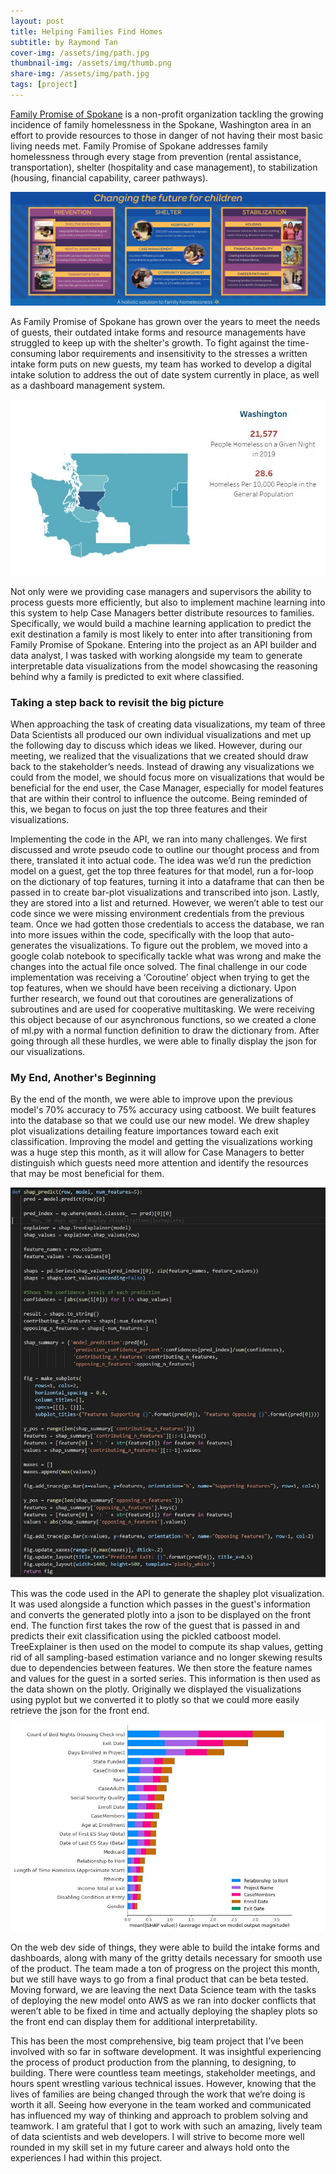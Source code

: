 ```yaml
---
layout: post
title: Helping Families Find Homes
subtitle: by Raymond Tan
cover-img: /assets/img/path.jpg
thumbnail-img: /assets/img/thumb.png
share-img: /assets/img/path.jpg
tags: [project]
---
```


[Family Promise of Spokane](https://www.familypromiseofspokane.org/) is a non-profit organization tackling the growing incidence of family homelessness in the Spokane, Washington area in an effort to provide resources to those in danger of not having their most basic living needs met. Family Promise of Spokane addresses family homelessness through every stage from prevention (rental assistance, transportation), shelter (hospitality and case management), to stabilization (housing, financial capability, career pathways).

![Resources](/assets/img/Prevention_shelter_stabilization-1.jpg)

As Family Promise of Spokane has grown over the years to meet the needs of guests, their outdated intake forms and resource managements have struggled to keep up with the shelter's growth. To fight against the time-consuming labor requirements and insensitivity to the stresses a written intake form puts on new guests, my team has worked to develop a digital intake solution to address the out of date system currently in place, as well as a dashboard management system. 

![Washington Homelessness](/assets/img/Washington_Homelessness_Stat.JPG)

Not only were we providing case managers and supervisors the ability to process guests more efficiently, but also to implement machine learning into this system to help Case Managers better distribute resources to families. Specifically, we would build a machine learning application to predict the exit destination a family is most likely to enter into after transitioning from Family Promise of Spokane. Entering into the project as an API builder and data analyst, I was tasked with working alongside my team to generate interpretable data visualizations from the model showcasing the reasoning behind why a family is predicted to exit where classified.


### Taking a step back to revisit the big picture

When approaching the task of creating data visualizations, my team of three Data Scientists all produced our own individual visualizations and met up the following day to discuss which ideas we liked. However, during our meeting, we realized that the visualizations that we created should draw back to the stakeholder’s needs. Instead of drawing any visualizations we could from the model, we should focus more on visualizations that would be beneficial for the end user, the Case Manager, especially for model features that are within their control to influence the outcome. Being reminded of this, we began to focus on just the top three features and their visualizations.

Implementing the code in the API, we ran into many challenges. We first discussed and wrote pseudo code to outline our thought process and from there, translated it into actual code. The idea was we’d run the prediction model on a guest, get the top three features for that model, run a for-loop on the dictionary of top features, turning it into a dataframe that can then be passed in to create bar-plot visualizations and transcribed into json. Lastly, they are stored into a list and returned. However, we weren’t able to test our code since we were missing environment credentials from the previous team. Once we had gotten those credentials to access the database, we ran into more issues within the code, specifically with the loop that auto-generates the visualizations. To figure out the problem, we moved into a google colab notebook to specifically tackle what was wrong and make the changes into the actual file once solved. The final challenge in our code implementation was receiving a ‘Coroutine’ object when trying to get the top features, when we should have been receiving a dictionary. Upon further research, we found out that coroutines are generalizations of subroutines and are used for cooperative multitasking. We were receiving this object because of our asynchronous functions, so we created a clone of ml.py with a normal function definition to draw the dictionary from. After going through all these hurdles, we were able to finally display the json for our visualizations.


### My End, Another's Beginning
By the end of the month, we were able to improve upon the previous model's 70% accuracy to 75% accuracy using catboost. We built features into the database so that we could use our new model. We drew shapley plot visualizations detailing feature importances toward each exit classification. Improving the model and getting the visualizations working was a huge step this month, as it will allow for Case Managers to better distinguish which guests need more attention and identify the resources that may be most beneficial for them. 

![Shapley API Code](/assets/img/shapcode1.jpg)

This was the code used in the API to generate the shapley plot visualization. It was used alongside a function which passes in the guest's information and converts the generated plotly into a json to be displayed on the front end. The function first takes the row of the guest that is passed in and predicts their exit classification using the pickled catboost model. TreeExplainer is then used on the model to compute its shap values, getting rid of all sampling-based estimation variance and no longer skewing results due to dependencies between features. We then store the feature names and values for the guest in a sorted series. This information is then used as the data shown on the plotly. Originally we displayed the visualizations using pyplot but we converted it to plotly so that we could more easily retrieve the json for the front end.

![Shapley Visualization](/assets/img/Shap.jpg)

On the web dev side of things, they were able to build the intake forms and dashboards, along with many of the gritty details necessary for smooth use of the product. The team made a ton of progress on the project this month, but we still have ways to go from a final product that can be beta tested. Moving forward, we are leaving the next Data Science team with the tasks of deploying the new model onto AWS as we ran into docker conflicts that weren’t able to be fixed in time and actually deploying the shapley plots so the front end can display them for additional interpretability.

This has been the most comprehensive, big team project that I’ve been involved with so far in software development. It was insightful experiencing the process of product production from the planning, to designing, to building. There were countless team meetings, stakeholder meetings, and hours spent wrestling various technical issues. However, knowing that the lives of families are being changed through the work that we’re doing is worth it all. Seeing how everyone in the team worked and communicated has influenced my way of thinking and approach to problem solving and teamwork. I am grateful that I got to work with such an amazing, lively team of data scientists and web developers. I will strive to become more well rounded in my skill set in my future career and always hold onto the experiences I had within this project.
